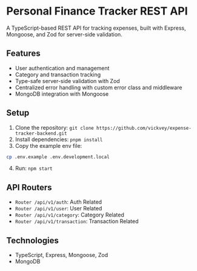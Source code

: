 # Personal Finance Tracker REST API

A TypeScript-based REST API for tracking expenses, built with Express, Mongoose, and Zod for server-side validation.

## Features
- User authentication and management
- Category and transaction tracking
- Type-safe server-side validation with Zod
- Centralized error handling with custom error class and middleware
- MongoDB integration with Mongoose

## Setup
1. Clone the repository: `git clone https://github.com/vickvey/expense-tracker-backend.git`
2. Install dependencies: `pnpm install`
3. Copy the example env file:   
```bash
cp .env.example .env.development.local  
```
4. Run: `npm start`

## API Routers
- `Router /api/v1/auth`: Auth Related
- `Router /api/v1/user`: User Related
- `Router /api/v1/category`: Category Related
- `Router /api/v1/transaction`: Transaction Related

## Technologies
- TypeScript, Express, Mongoose, Zod
- MongoDB
